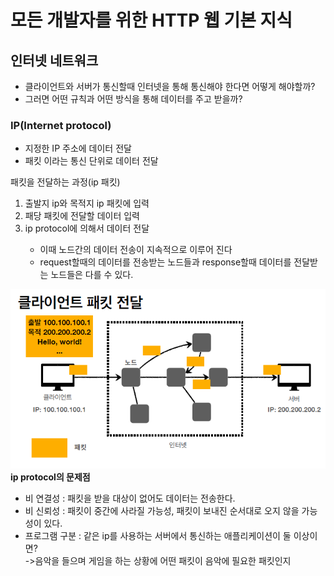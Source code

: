 # 모든 개발자를 위한 HTTP 웹 기본 지식

## 인터넷 네트워크

<ul>
    <li>클라이언트와 서버가 통신할때 인터넷을 통해 통신해야 한다면 어떻게 해야할까?</li>
    <li>그러면 어떤 규칙과 어떤 방식을 통해 데이터를 주고 받을까?</li>
</ul>

### IP(Internet protocol)

<ul>
    <li>지정한 IP 주소에 데이터 전달</li>
    <li>패킷 이라는 통신 단위로 데이터 전달</li>
</ul>
패킷을 전달하는 과정(ip 패킷) 
<ol>
    <li>출발지 ip와 목적지 ip 패킷에 입력</li>
    <li>패당 패킷에 전달할 데이터 입력</li>
    <li>ip protocol에 의해서 데이터 전달 <br></li>
        <ul>
        <li>이때 노드간의 데이터 전송이 지속적으로 이루어 진다</li>
        <li>request할때의 데이터를 전송받는 노드들과 response할때 데이터를 전달받는 노드들은 다를 수 있다.</li>
        </ul>
</ol>
<img src="img/client_sending_packet.png" alt="">
<b>ip protocol의 문제점</b>
<ul>
    <li>비 연결성 : 패킷을 받을 대상이 없어도 데이터는 전송한다.</li>
    <li>비 신뢰성 : 패킷이 중간에 사라질 가능성, 패킷이 보내진 순서대로 오지 않을 가능성이 있다.</li>
    <li>프로그램 구분 : 같은 ip를 사용하는 서버에서 통신하는 애플리케이션이 둘 이상이면?<br>
    ->음악을 들으며 게임을 하는 상황에 어떤 패킷이 음악에 필요한 패킷인지</li>
</ul>

